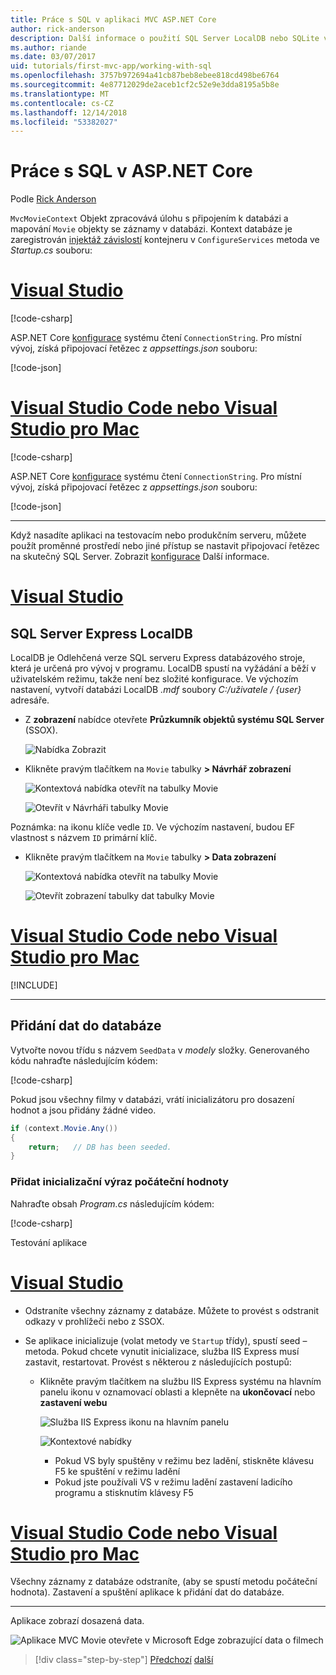 ```yaml
---
title: Práce s SQL v aplikaci MVC ASP.NET Core
author: rick-anderson
description: Další informace o použití SQL Server LocalDB nebo SQLite v aplikaci ASP.NET Core MVC.
ms.author: riande
ms.date: 03/07/2017
uid: tutorials/first-mvc-app/working-with-sql
ms.openlocfilehash: 3757b972694a41cb87beb8ebee818cd498be6764
ms.sourcegitcommit: 4e87712029de2aceb1cf2c52e9e3dda8195a5b8e
ms.translationtype: MT
ms.contentlocale: cs-CZ
ms.lasthandoff: 12/14/2018
ms.locfileid: "53382027"
---
```

# <a name="work-with-sql-in-aspnet-core"></a>Práce s SQL v ASP.NET Core

Podle [Rick Anderson](https://twitter.com/RickAndMSFT)

`MvcMovieContext` Objekt zpracovává úlohu s připojením k databázi a mapování `Movie` objekty se záznamy v databázi. Kontext databáze je zaregistrován [injektáž závislostí](xref:fundamentals/dependency-injection) kontejneru v `ConfigureServices` metoda ve *Startup.cs* souboru:

<!-- VS -------------------------->
# <a name="visual-studiotabvisual-studio"></a>[Visual Studio](#tab/visual-studio)

[!code-csharp[](~/tutorials/first-mvc-app/start-mvc/sample/MvcMovie22/Startup.cs?name=snippet_ConfigureServices&highlight=13-99)]

ASP.NET Core [konfigurace](xref:fundamentals/configuration/index) systému čtení `ConnectionString`. Pro místní vývoj, získá připojovací řetězec z *appsettings.json* souboru:

[!code-json[](start-mvc/sample/MvcMovie/appsettings.json?highlight=2&range=8-10)]

<!-- Code -------------------------->
# <a name="visual-studio-code--visual-studio-for-mactabvisual-studio-codevisual-studio-mac"></a>[Visual Studio Code nebo Visual Studio pro Mac](#tab/visual-studio-code+visual-studio-mac)

[!code-csharp[](~/tutorials/first-mvc-app/start-mvc/sample/MvcMovie22/Startup.cs?name=snippet_UseSqlite&highlight=11-12)]

ASP.NET Core [konfigurace](xref:fundamentals/configuration/index) systému čtení `ConnectionString`. Pro místní vývoj, získá připojovací řetězec z *appsettings.json* souboru:

[!code-json[](~/tutorials/first-mvc-app/start-mvc/sample/MvcMovie22/appsettingsSQLite.json?highlight=2&range=8-10)]

---  
<!-- End of VS tabs -->

Když nasadíte aplikaci na testovacím nebo produkčním serveru, můžete použít proměnné prostředí nebo jiné přístup se nastavit připojovací řetězec na skutečný SQL Server. Zobrazit [konfigurace](xref:fundamentals/configuration/index) Další informace.

<!-- VS -------------------------->
# <a name="visual-studiotabvisual-studio"></a>[Visual Studio](#tab/visual-studio)

## <a name="sql-server-express-localdb"></a>SQL Server Express LocalDB

LocalDB je Odlehčená verze SQL serveru Express databázového stroje, která je určená pro vývoj v programu. LocalDB spustí na vyžádání a běží v uživatelském režimu, takže není bez složité konfigurace. Ve výchozím nastavení, vytvoří databázi LocalDB *.mdf* soubory *C:/uživatele / {user}* adresáře.

* Z **zobrazení** nabídce otevřete **Průzkumník objektů systému SQL Server** (SSOX).

  ![Nabídka Zobrazit](working-with-sql/_static/ssox.png)

* Klikněte pravým tlačítkem na `Movie` tabulky **> Návrhář zobrazení**

  ![Kontextová nabídka otevřít na tabulky Movie](working-with-sql/_static/design.png)

  ![Otevřít v Návrháři tabulky Movie](working-with-sql/_static/dv.png)

Poznámka: na ikonu klíče vedle `ID`. Ve výchozím nastavení, budou EF vlastnost s názvem `ID` primární klíč.

* Klikněte pravým tlačítkem na `Movie` tabulky **> Data zobrazení**

  ![Kontextová nabídka otevřít na tabulky Movie](working-with-sql/_static/ssox2.png)

  ![Otevřít zobrazení tabulky dat tabulky Movie](working-with-sql/_static/vd22.png)

# <a name="visual-studio-code--visual-studio-for-mactabvisual-studio-codevisual-studio-mac"></a>[Visual Studio Code nebo Visual Studio pro Mac](#tab/visual-studio-code+visual-studio-mac)

[!INCLUDE[](~/includes/rp/sqlite.md)]

---  
<!-- End of VS tabs -->

## <a name="seed-the-database"></a>Přidání dat do databáze

Vytvořte novou třídu s názvem `SeedData` v *modely* složky. Generovaného kódu nahraďte následujícím kódem:

[!code-csharp[](~/tutorials/first-mvc-app/start-mvc/sample/MvcMovie22/Models/SeedData.cs?name=snippet_1)]

Pokud jsou všechny filmy v databázi, vrátí inicializátoru pro dosazení hodnot a jsou přidány žádné video.

```csharp
if (context.Movie.Any())
{
    return;   // DB has been seeded.
}
```

<a name="si"></a>
### <a name="add-the-seed-initializer"></a>Přidat inicializační výraz počáteční hodnoty

Nahraďte obsah *Program.cs* následujícím kódem:

[!code-csharp[](~/tutorials/first-mvc-app/start-mvc/sample/MvcMovie22/Program.cs)]

Testování aplikace

<!-- VS -------------------------->
# <a name="visual-studiotabvisual-studio"></a>[Visual Studio](#tab/visual-studio)

* Odstraníte všechny záznamy z databáze. Můžete to provést s odstranit odkazy v prohlížeči nebo z SSOX.
* Se aplikace inicializuje (volat metody ve `Startup` třídy), spustí seed – metoda. Pokud chcete vynutit inicializace, služba IIS Express musí zastavit, restartovat. Provést s některou z následujících postupů:

  * Klikněte pravým tlačítkem na službu IIS Express systému na hlavním panelu ikonu v oznamovací oblasti a klepněte na **ukončovací** nebo **zastavení webu**

    ![Služba IIS Express ikonu na hlavním panelu](working-with-sql/_static/iisExIcon.png)

    ![Kontextové nabídky](working-with-sql/_static/stopIIS.png)

    * Pokud VS byly spuštěny v režimu bez ladění, stiskněte klávesu F5 ke spuštění v režimu ladění
    * Pokud jste používali VS v režimu ladění zastavení ladicího programu a stisknutím klávesy F5

<!-- Code -------------------------->
# <a name="visual-studio-code--visual-studio-for-mactabvisual-studio-codevisual-studio-mac"></a>[Visual Studio Code nebo Visual Studio pro Mac](#tab/visual-studio-code+visual-studio-mac)

Všechny záznamy z databáze odstraníte, (aby se spustí metodu počáteční hodnota). Zastavení a spuštění aplikace k přidání dat do databáze.

---  
<!-- End of VS tabs -->

Aplikace zobrazí dosazená data.

![Aplikace MVC Movie otevřete v Microsoft Edge zobrazující data o filmech](working-with-sql/_static/m55.png)

> [!div class="step-by-step"]
> [Předchozí](adding-model.md)
> [další](controller-methods-views.md)  
